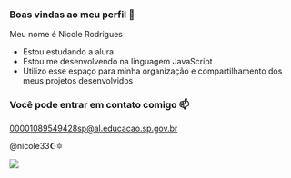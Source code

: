 ### Boas vindas ao meu perfil 💜

Meu nome é Nicole Rodrigues 

- Estou estudando a alura 
- Estou me desenvolvendo na linguagem JavaScript
- Utilizo esse espaço para minha organização e compartilhamento dos meus projetos desenvolvidos

### Você pode entrar em contato comigo 📫

00001089549428sp@al.educacao.sp.gov.br

@nicole33☪🔯


![](https://media.tenor.com/olr0tUuWI7gAAAAi/cuh-cat.gif)
